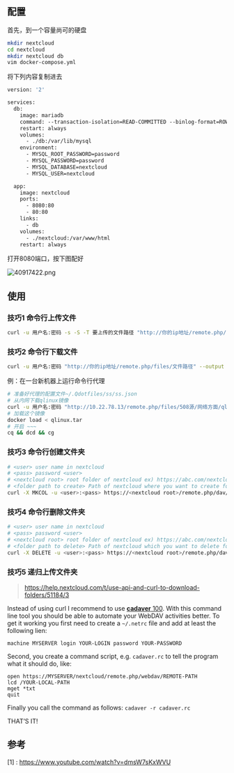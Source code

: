 ## 配置

首先，到一个容量尚可的硬盘

```bash
mkdir nextcloud
cd nextcloud
mkdir nextcloud db
vim docker-compose.yml
```
将下列内容复制进去
```dockerfile
version: '2'

services:
  db:
    image: mariadb
    command: --transaction-isolation=READ-COMMITTED --binlog-format=ROW
    restart: always
    volumes:
      - ./db:/var/lib/mysql
    environment:
      - MYSQL_ROOT_PASSWORD=password
      - MYSQL_PASSWORD=password
      - MYSQL_DATABASE=nextcloud
      - MYSQL_USER=nextcloud

  app:
    image: nextcloud
    ports:
      - 8080:80
      - 80:80
    links:
      - db
    volumes:
      - ./nextcloud:/var/www/html
    restart: always
```

打开8080端口，按下图配好

![40917422.png](https://gitee.com/qiangzibro/uPic/raw/master/uPic/40917422.png)



## 使用

### 技巧1 命令行上传文件

```bash
curl -u 用户名:密码 -s -S -T 要上传的文件路径 "http://你的ip地址/remote.php/files/目标文件路径/"
```


### 技巧2 命令行下载文件
```bash
curl -u 用户名:密码 "http://你的ip地址/remote.php/files/文件路径" --output 文件路径
```

例：在一台新机器上运行命令行代理
```bash
# 准备好代理的配置文件~/.Qdotfiles/ss/ss.json
# 从内网下载qlinux镜像
curl -u 用户名:密码 "http://10.22.78.13/remote.php/files/508源/网络方面/qlinux.tar" --output qlinux.tar
# 加载这个镜像
docker load < qlinux.tar
# 开启 ~~~
cq && dcd && cg
```

### 技巧3 命令行创建文件夹

```bash
# <user> user name in nextcloud
# <pass> password <user>
# <nextcloud root> root folder of nextcloud ex) https://abc.com/nextcloud
# <folder path to create> Path of nextcloud where you want to create folder as
curl -X MKCOL -u <user>:<pass> https://<nextcloud root>/remote.php/dav/files/<user>/<folder path to create>
```

### 技巧4 命令行删除文件夹

```bash
# <user> user name in nextcloud
# <pass> password <user>
# <nextcloud root> root folder of nextcloud ex) https://abc.com/nextcloud
# <folder path to delete> Path of nextcloud which you want to delete folder
curl -X DELETE -u <user>:<pass> https://<nextcloud root>/remote.php/dav/files/<user>/<folder path to delete>
```

### 技巧5 递归上传文件夹

> https://help.nextcloud.com/t/use-api-and-curl-to-download-folders/51184/3

Instead of using curl I recommend to use [**cadaver** 100](https://www.systutorials.com/docs/linux/man/1-cadaver/). With this command line tool you should be able to automate your WebDAV activities better.
To get it working you first need to create a `~/.netrc` file and add at least the following lien:

```
machine MYSERVER login YOUR-LOGIN password YOUR-PASSWORD
```

Second, you create a command script, e.g. `cadaver.rc` to tell the program what it should do, like:

```
open https://MYSERVER/nextcloud/remote.php/webdav/REMOTE-PATH
lcd /YOUR-LOCAL-PATH
mget *txt
quit
```

Finally you call the command as follows: `cadaver -r cadaver.rc`

THAT’S IT!



## 参考

[1] : https://www.youtube.com/watch?v=dmsW7sKxWVU

